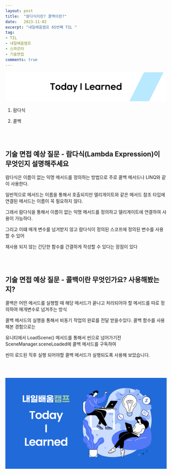 ```yaml
---
layout: post
title:  "람다식이란? 콜백이란?"
date:   2023-11-02
excerpt: "내일배움캠프 65번째 TIL "
tag:
- TIL
- 내일배움캠프
- 스파르타
- 기술면접
comments: true
---
```


![nbcbanner](/assets/img/TILbanner.png)

1. 람다식

2. 콜백

<br/>
<br/>


## 기술 면접 예상 질문 - 람다식(Lambda Expression)이 무엇인지 설명해주세요

람다식은 이름이 없는 익명 메서드를 정의하는 방법으로 주로 콜백 메서드나 LINQ와 같이 사용한다.

일반적으로 메서드는 이름을 통해서 호출되지만 델리게이트와 같은 메서드 참조 타입에 연결된 메서드는 이름이 꼭 필요하지 않다.

그래서 람다식을 통해서 이름이 없는 익명 메서드를 정의하고 델리게이트에 연결하여 사용이 가능하다. 

그리고 이떄 매개 변수를 넘겨받지 않고 람다식이 정의된 스코프에 정의된 변수를 사용할 수 있어 

재사용 되지 않는 간단한 함수를 간결하게 작성할 수 있다는 장점이 있다


<br/>
<br/>

## 기술 면접 예상 질문 - 콜백이란 무엇인가요? 사용해봤는지?

콜백은 어떤 메서드를 실행할 때 해당 메서드가 끝나고 처리되어야 할 메서드를 따로 정의하여 매개변수로 넘겨주는 방식

콜백 메서드의 실행을 통해서 비동기 작업의 완료를 전달 받을수있다. 콜백 함수를 사용해본 경험으로는

유니티에서 LoadScene() 메서드를 통해서 씬으로 넘어가기전 SceneManager.sceneLoaded에 콜백 메서드를 구독하여

씬이 로드된 직후 실행 되어야할 콜백 메서드가 실행되도록 사용해 보았습니다.







<br/>
<br/>

![nbcthumbnail](/assets/img/thumbnail-image.png)